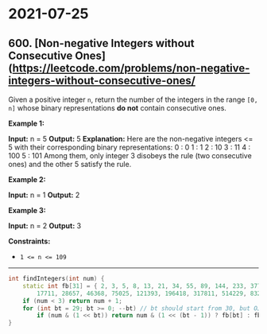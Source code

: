 # 2021-07-25

## 600. [Non-negative Integers without Consecutive Ones](https://leetcode.com/problems/non-negative-integers-without-consecutive-ones/

Given a positive integer `n`, return the number of the integers in the range `[0, n]` whose binary representations **do not** contain consecutive ones.

**Example 1:**

**Input:** n = 5
**Output:** 5
**Explanation:**
Here are the non-negative integers <= 5 with their corresponding binary representations:
0 : 0
1 : 1
2 : 10
3 : 11
4 : 100
5 : 101
Among them, only integer 3 disobeys the rule (two consecutive ones) and the other 5 satisfy the rule.

**Example 2:**

**Input:** n = 1
**Output:** 2

**Example 3:**

**Input:** n = 2
**Output:** 3

**Constraints:**

- `1 <= n <= 109`

---

```c++
int findIntegers(int num) {
    static int fb[31] = { 2, 3, 5, 8, 13, 21, 34, 55, 89, 144, 233, 377, 610, 987, 1597, 2584, 4181, 6765, 10946,
        17711, 28657, 46368, 75025, 121393, 196418, 317811, 514229, 832040, 1346269, 2178309, 3524578 };
    if (num < 3) return num + 1;
    for (int bt = 29; bt >= 0; --bt) // bt should start from 30, but OJ accepts it from 29.
        if (num & (1 << bt)) return num & (1 << (bt - 1)) ? fb[bt] : fb[bt - 1] + findIntegers((num & ~(1 << bt)));
}
```
